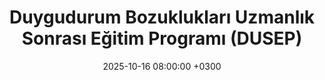 ---
title: Duygudurum Bozuklukları Uzmanlık Sonrası Eğitim Programı (DUSEP)
description: Bipolar Bozukluklar Derneği tarafından, ağırlıklı olarak duygudurum bozuklukları alanında çalışacak genç psikiyatri uzmanlarını yetiştirme amacıyla düzenlenen, <b>Türkiye genelinde çeşitli bölgelerden seçilen 30 genç uzmandan birisi olarak</b> Duygudurum Bozuklukları Uzmanlık Sonrası Eğitim Programı'nın 2 yıl süren teorik eğitimlerini, hasta takibi ve süpervizyon aşamalarını tamamladım.
kurum: Bipolar Bozukluklar Derneği
sure: Mayıs 2021 - Haziran 2023
date: 2025-10-16 08:00:00 +0300
icon: '/images/drismail-profil.jpg'
---